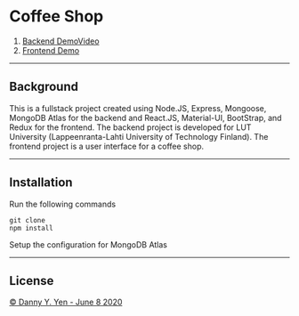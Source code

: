 # **Coffee Shop**

1. [Backend Demo](#)[Video](https://www.youtube.com/watch?v=Xode6kZ-i-o)
2. [Frontend Demo](#)

___
## **Background**

This is a fullstack project created using Node.JS, Express, Mongoose, MongoDB Atlas for the backend and React.JS, Material-UI, BootStrap, and Redux for the frontend. The backend project is developed for LUT University (Lappeenranta-Lahti University of Technology Finland). The frontend project is a user interface for a coffee shop.

___
## **Installation**
Run the following commands
```
git clone
npm install
```
Setup the configuration for MongoDB Atlas


___
## License

[© Danny Y. Yen - June 8 2020](../LICENSE)

